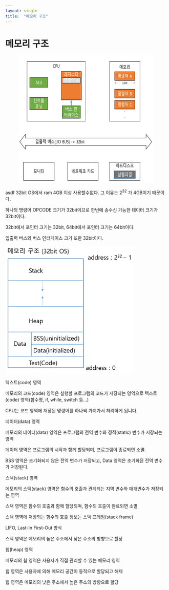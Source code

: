 ```yaml
---
layout: single
title:  "메모리 구조"
---
```


# 메모리 구조

<figure>
 <img src="/_posts/images/memory_opcode.PNG" width="500px" height="400px" title="memory_opcode" alt="creating a new branch on GitHub" />
</figure>



asdf
32bit OS에서 ram 4GB 이상 사용할수없다. 그 이유는 2<sup>32</sup> 가 4GB이기 때문이다.

하나의 명령어 OPCODE 크기가 32bit이므로 한번에 송수신 가능한 데이터 크기가 32bit이다.

32bit에서 포인터 크기는 32bit, 64bit에서 포인터 크기는 64bit이다.

입출력 버스와 버스 인터페이스 크기 또한 32bit이다.






<img src="./memory_structure.PNG" width="400px" height="400px" title="memory_structure"/>





텍스트(code) 영역

메모리의 코드(code) 영역은 실행할 프로그램의 코드가 저장되는 영역으로 텍스트(code) 영역(함수명, if, while, switch 등...)

CPU는 코드 영역에 저장된 명령어를 하나씩 가져가서 처리하게 됩니다.




데이터(data) 영역

메모리의 데이터(data) 영역은 프로그램의 전역 변수와 정적(static) 변수가 저장되는 영역

데이터 영역은 프로그램의 시작과 함께 할당되며, 프로그램이 종료되면 소멸.

BSS 영역은 초기화되지 않은 전역 변수가 저장되고, Data 영역은 초기화된 전역 변수가 저장된다.




스택(stack) 영역

메모리의 스택(stack) 영역은 함수의 호출과 관계되는 지역 변수와 매개변수가 저장되는 영역

스택 영역은 함수의 호출과 함께 할당되며, 함수의 호출이 완료되면 소멸

스택 영역에 저장되는 함수의 호출 정보는 스택 프레임(stack frame)

LIFO, Last-In First-Out 방식

스택 영역은 메모리의 높은 주소에서 낮은 주소의 방향으로 할당




힙(heap) 영역

메모리의 힙 영역은 사용자가 직접 관리할 수 있는 메모리 영역

힙 영역은 사용자에 의해 메모리 공간이 동적으로 할당되고 해제

힙 영역은 메모리의 낮은 주소에서 높은 주소의 방향으로 할당
